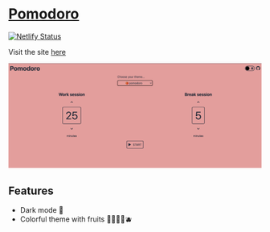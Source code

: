 # [Pomodoro](https://colorful-pomodoro.netlify.app/)

[![Netlify Status](https://api.netlify.com/api/v1/badges/1b7d4ad9-159a-40fa-8273-15347cdbcb06/deploy-status)](https://app.netlify.com/sites/pomodoro-d70170/deploys)

Visit the site [here](https://colorful-pomodoro.netlify.app/)

![screenshot](./assets/Screen%20Shot%202021-10-11%20at%208.59.25%20PM.png)

## Features

- Dark mode 🌙
- Colorful theme with fruits 🍅🍊🍋🥥🫐
